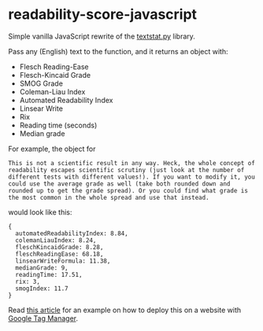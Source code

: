 # readability-score-javascript
Simple vanilla JavaScript rewrite of the [textstat.py](https://github.com/shivam5992/textstat/) library.

Pass any (English) text to the function, and it returns an object with:

* Flesch Reading-Ease
* Flesch-Kincaid Grade
* SMOG Grade
* Coleman-Liau Index
* Automated Readability Index
* Linsear Write
* Rix
* Reading time (seconds)
* Median grade

For example, the object for

```
This is not a scientific result in any way. Heck, the whole concept of readability escapes scientific scrutiny (just look at the number of different tests with different values!). If you want to modify it, you could use the average grade as well (take both rounded down and rounded up to get the grade spread). Or you could find what grade is the most common in the whole spread and use that instead.
```

would look like this:

```
{
  automatedReadabilityIndex: 8.84,
  colemanLiauIndex: 8.24,
  fleschKincaidGrade: 8.28,
  fleschReadingEase: 68.18,
  linsearWriteFormula: 11.38,
  medianGrade: 9,
  readingTime: 17.51,
  rix: 3,
  smogIndex: 11.7
}
```

Read [this article](https://www.simoahava.com/analytics/calculate-readability-scores-for-content/) for an example on how to deploy this on a website with [Google Tag Manager](https://tagmanager.google.com/).
